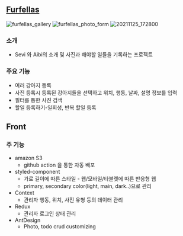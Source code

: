 ## [Furfellas](http://furfellas.foxlee.kr/)
![furfellas_gallery](https://user-images.githubusercontent.com/47915302/141996996-1fee40c1-9a20-4167-8953-c85cd0724965.png)
![furfellas_photo_form](https://user-images.githubusercontent.com/47915302/141684758-f2cc6da4-8bae-4e58-a6ff-2b46ab4336c4.png)
![20211125_172800](https://user-images.githubusercontent.com/47915302/143406050-325728c4-795d-4f6e-9383-12963e4f74bc.png)

### 소개
* Sevi 와 Aibi의 소개 및 사진과 해야할 일들을 기록하는 프로젝트

### 주요 기능
* 여러 강아지 등록
* 사진 등록시 등록된 강아지들을 선택하고 위치, 행동, 날짜, 설명 정보를 입력  
* 필터를 통한 사진 검색
* 할일 등록하기-일회성, 반복 할일 등록

## Front
### 주 기능
* amazon S3
  * github action 을 통한 자동 배포
* styled-component
  * 가로 길이에 따른 스타일 - 웹/모바일/타블렛에 따른 반응형 웹
  * primary, secondary color(light, main, dark..)으로 관리
* Context
  * 관리자 행동, 위치, 사진 유형 등의 데이터 관리
* Redux
  * 관리자 로그인 상태 관리
* AntDesign
  * Photo, todo crud customizing

